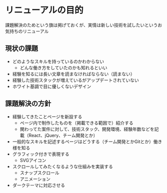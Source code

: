# リニューアルの目的

課題解決のためという旗は掲げておくが、実情は新しい技術を試したいというお気持ちのリニューアル

## 現状の課題

- どのようなスキルを持っているのかわからない
  - どんな働き方をしていたのかも知れるといい
- 経験を知るには長い文章を読まなければならない（読まない）
- 経験した技術スタックが増えているがアップデートされていない
- ホワイト基調で目に優しくないデザイン

## 課題解決の方針

- 経験してきたことページを新設する
  - ページ内で制作したものを（掲載できる範囲で）紹介する
  - 関わってた案件に対して、技術スタック、開発環境、経験年数などを記載（React、jQuery、チーム開発とか）
- 一般的なスキルを記述するページはどうする（チーム開発とかGitとか）働き様を知る
- グラフィック付きで表現する
  - SVGアイコン
- スクロールしてみたくなるような仕組みを実装する
  - スナップスクロール
  - アニメーション
- ダークテーマに対応させる